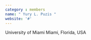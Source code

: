 ```yaml
---
category : members
name: " Yury L. Puzis " 
website: '#'
---
```

University of Miami
Miami, Florida, USA

